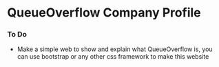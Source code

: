 # QueueOverflow Company Profile

### To Do
- Make a simple web to show and explain what QueueOverflow is, you can use bootstrap or any other css framework to make this website
